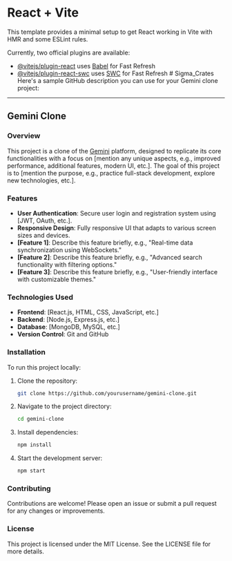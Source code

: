 # React + Vite

This template provides a minimal setup to get React working in Vite with HMR and some ESLint rules.

Currently, two official plugins are available:

- [@vitejs/plugin-react](https://github.com/vitejs/vite-plugin-react/blob/main/packages/plugin-react/README.md) uses [Babel](https://babeljs.io/) for Fast Refresh
- [@vitejs/plugin-react-swc](https://github.com/vitejs/vite-plugin-react-swc) uses [SWC](https://swc.rs/) for Fast Refresh
#   S i g m a _ C r a t e s 
  Here's a sample GitHub description you can use for your Gemini clone project:

---

## Gemini Clone

### Overview
This project is a clone of the [Gemini](https://example.com) platform, designed to replicate its core functionalities with a focus on [mention any unique aspects, e.g., improved performance, additional features, modern UI, etc.]. The goal of this project is to [mention the purpose, e.g., practice full-stack development, explore new technologies, etc.].

### Features
- **User Authentication**: Secure user login and registration system using [JWT, OAuth, etc.].
- **Responsive Design**: Fully responsive UI that adapts to various screen sizes and devices.
- **[Feature 1]**: Describe this feature briefly, e.g., "Real-time data synchronization using WebSockets."
- **[Feature 2]**: Describe this feature briefly, e.g., "Advanced search functionality with filtering options."
- **[Feature 3]**: Describe this feature briefly, e.g., "User-friendly interface with customizable themes."

### Technologies Used
- **Frontend**: [React.js, HTML, CSS, JavaScript, etc.]
- **Backend**: [Node.js, Express.js, etc.]
- **Database**: [MongoDB, MySQL, etc.]
- **Version Control**: Git and GitHub

### Installation
To run this project locally:

1. Clone the repository:
   ```bash
   git clone https://github.com/yourusername/gemini-clone.git
   ```
2. Navigate to the project directory:
   ```bash
   cd gemini-clone
   ```
3. Install dependencies:
   ```bash
   npm install
   ```
4. Start the development server:
   ```bash
   npm start
   ```

### Contributing
Contributions are welcome! Please open an issue or submit a pull request for any changes or improvements.

### License
This project is licensed under the MIT License. See the LICENSE file for more details.

 
